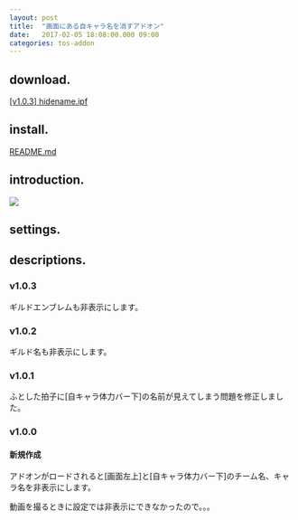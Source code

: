 ```yaml
---
layout: post
title:  "画面にある自キャラ名を消すアドオン"
date:   2017-02-05 18:08:00.000 09:00
categories: tos-addon
---
```


## download.

[[v1.0.3] hidename.ipf](https://github.com/weizlogy/tos/releases/download/hidename/hidename-v1.0.3.ipf)

## install.

[README.md](https://github.com/weizlogy/tos/blob/master/README.md)

## introduction.

[![](https://www.dropbox.com/s/gzklevo002i3s8x/hidename.png?dl=1)](https://www.dropbox.com/s/gzklevo002i3s8x/hidename.png?dl=0)

## settings.

## descriptions.

### v1.0.3

ギルドエンブレムも非表示にします。

### v1.0.2

ギルド名も非表示にします。

### v1.0.1

ふとした拍子に[自キャラ体力バー下]の名前が見えてしまう問題を修正しました。

### v1.0.0

#### 新規作成

アドオンがロードされると[画面左上]と[自キャラ体力バー下]のチーム名、キャラ名を非表示にします。

動画を撮るときに設定では非表示にできなかったので。。。
